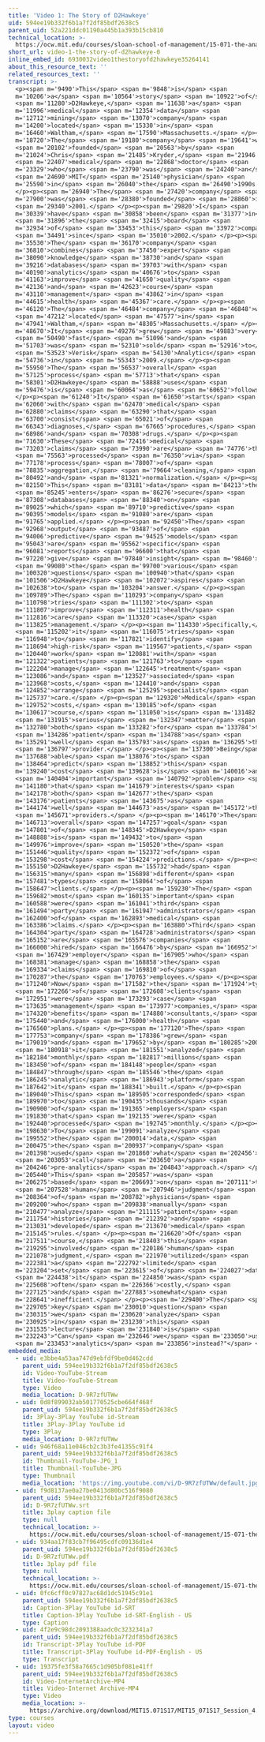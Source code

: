```yaml
---
title: 'Video 1: The Story of D2Hawkeye'
uid: 594ee19b332f6b1a7f2df85bdf2638c5
parent_uid: 52a221ddc01190a445b1a393b15cb810
technical_location: >-
  https://ocw.mit.edu/courses/sloan-school-of-management/15-071-the-analytics-edge-spring-2017/trees/keeping-an-eye-on-healthcare-costs-the-d2hawkeye-story/video-1-the-story-of-d2hawkeye-0
short_url: video-1-the-story-of-d2hawkeye-0
inline_embed_id: 6930032video1thestoryofd2hawkeye35264141
about_this_resource_text: ''
related_resources_text: ''
transcript: >-
  <p><span m='9490'>This</span> <span m='9848'>is</span> <span
  m='10206'>a</span> <span m='10564'>story</span> <span m='10922'>of</span>
  <span m='11280'>D2Hawkeye,</span> <span m='11638'>a</span> <span
  m='11996'>medical</span> <span m='12354'>data</span> <span
  m='12712'>mining</span> <span m='13070'>company</span> <span
  m='14200'>located</span> <span m='15330'>in</span> <span
  m='16460'>Waltham,</span> <span m='17590'>Massachusetts.</span> </p><p><span
  m='18720'>The</span> <span m='19180'>company</span> <span m='19641'>was</span>
  <span m='20102'>founded</span> <span m='20563'>by</span> <span
  m='21024'>Chris</span> <span m='21485'>Kryder,</span> <span m='21946'>a</span>
  <span m='22407'>medical</span> <span m='22868'>doctor</span> <span
  m='23329'>who</span> <span m='23790'>was</span> <span m='24240'>an</span>
  <span m='24690'>MIT</span> <span m='25140'>physician</span> <span
  m='25590'>in</span> <span m='26040'>the</span> <span m='26490'>1990s.</span>
  </p><p><span m='26940'>The</span> <span m='27420'>company</span> <span
  m='27900'>was</span> <span m='28380'>founded</span> <span m='28860'>in</span>
  <span m='29340'>2001.</span> </p><p><span m='29820'>I</span> <span
  m='30339'>have</span> <span m='30858'>been</span> <span m='31377'>in</span>
  <span m='31896'>the</span> <span m='32415'>board</span> <span
  m='32934'>of</span> <span m='33453'>this</span> <span m='33972'>company</span>
  <span m='34491'>since</span> <span m='35010'>2002.</span> </p><p><span
  m='35530'>The</span> <span m='36170'>company</span> <span
  m='36810'>combines</span> <span m='37450'>expert</span> <span
  m='38090'>knowledge</span> <span m='38730'>and</span> <span
  m='39216'>databases</span> <span m='39703'>with</span> <span
  m='40190'>analytics</span> <span m='40676'>to</span> <span
  m='41163'>improve</span> <span m='41650'>quality</span> <span
  m='42136'>and</span> <span m='42623'>course</span> <span
  m='43110'>management</span> <span m='43862'>in</span> <span
  m='44615'>health</span> <span m='45367'>care.</span> </p><p><span
  m='46120'>The</span> <span m='46484'>company</span> <span m='46848'>was</span>
  <span m='47212'>located</span> <span m='47577'>in</span> <span
  m='47941'>Waltham,</span> <span m='48305'>Massachusetts.</span> </p><p><span
  m='48670'>It</span> <span m='49276'>grew</span> <span m='49883'>very</span>
  <span m='50490'>fast</span> <span m='51096'>and</span> <span
  m='51703'>was</span> <span m='52310'>sold</span> <span m='52916'>to</span>
  <span m='53523'>Verisk</span> <span m='54130'>Analytics</span> <span
  m='54736'>in</span> <span m='55343'>2009.</span> </p><p><span
  m='55950'>The</span> <span m='56537'>overall</span> <span
  m='57125'>process</span> <span m='57713'>that</span> <span
  m='58301'>D2Hawkeye</span> <span m='58888'>uses</span> <span
  m='59476'>is</span> <span m='60064'>as</span> <span m='60652'>follows.</span>
  </p><p><span m='61240'>It</span> <span m='61650'>starts</span> <span
  m='62060'>with</span> <span m='62470'>medical</span> <span
  m='62880'>claims</span> <span m='63290'>that</span> <span
  m='63700'>consist</span> <span m='65021'>of</span> <span
  m='66343'>diagnoses,</span> <span m='67665'>procedures,</span> <span
  m='68986'>and</span> <span m='70308'>drugs.</span> </p><p><span
  m='71630'>These</span> <span m='72416'>medical</span> <span
  m='73203'>claims</span> <span m='73990'>are</span> <span m='74776'>then</span>
  <span m='75563'>processed</span> <span m='76350'>via</span> <span
  m='77178'>process</span> <span m='78007'>of</span> <span
  m='78835'>aggregation,</span> <span m='79664'>cleaning,</span> <span
  m='80492'>and</span> <span m='81321'>normalization.</span> </p><p><span
  m='82150'>This</span> <span m='83181'>data</span> <span m='84213'>then</span>
  <span m='85245'>enters</span> <span m='86276'>secure</span> <span
  m='87308'>databases</span> <span m='88340'>on</span> <span
  m='89025'>which</span> <span m='89710'>predictive</span> <span
  m='90395'>models</span> <span m='91080'>are</span> <span
  m='91765'>applied.</span> </p><p><span m='92450'>The</span> <span
  m='92968'>output</span> <span m='93487'>of</span> <span
  m='94006'>predictive</span> <span m='94525'>models</span> <span
  m='95043'>are</span> <span m='95562'>specific</span> <span
  m='96081'>reports</span> <span m='96600'>that</span> <span
  m='97220'>give</span> <span m='97840'>insight</span> <span m='98460'>to</span>
  <span m='99080'>the</span> <span m='99700'>various</span> <span
  m='100320'>questions</span> <span m='100940'>that</span> <span
  m='101506'>D2Hawkeye</span> <span m='102072'>aspires</span> <span
  m='102638'>to</span> <span m='103204'>answer.</span> </p><p><span
  m='109789'>The</span> <span m='110293'>company</span> <span
  m='110798'>tries</span> <span m='111302'>to</span> <span
  m='111807'>improve</span> <span m='112311'>health</span> <span
  m='112816'>care</span> <span m='113320'>case</span> <span
  m='113825'>management.</span> </p><p><span m='114330'>Specifically,</span>
  <span m='115202'>it</span> <span m='116075'>tries</span> <span
  m='116948'>to</span> <span m='117821'>identify</span> <span
  m='118694'>high-risk</span> <span m='119567'>patients,</span> <span
  m='120440'>work</span> <span m='120881'>with</span> <span
  m='121322'>patients</span> <span m='121763'>to</span> <span
  m='122204'>manage</span> <span m='122645'>treatment</span> <span
  m='123086'>and</span> <span m='123527'>associated</span> <span
  m='123968'>costs,</span> <span m='124410'>and</span> <span
  m='124852'>arrange</span> <span m='125295'>specialist</span> <span
  m='125737'>care.</span> </p><p><span m='129320'>Medical</span> <span
  m='129752'>costs,</span> <span m='130185'>of</span> <span
  m='130617'>course,</span> <span m='131050'>is</span> <span m='131482'>a</span>
  <span m='131915'>serious</span> <span m='132347'>matter</span> <span
  m='132780'>both</span> <span m='133282'>for</span> <span m='133784'>the</span>
  <span m='134286'>patient</span> <span m='134788'>as</span> <span
  m='135291'>well</span> <span m='135793'>as</span> <span m='136295'>the</span>
  <span m='136797'>provider.</span> </p><p><span m='137300'>Being</span> <span
  m='137688'>able</span> <span m='138076'>to</span> <span
  m='138464'>predict</span> <span m='138852'>this</span> <span
  m='139240'>cost</span> <span m='139628'>is</span> <span m='140016'>an</span>
  <span m='140404'>important</span> <span m='140792'>problem</span> <span
  m='141180'>that</span> <span m='141679'>interests</span> <span
  m='142178'>both</span> <span m='142677'>the</span> <span
  m='143176'>patients</span> <span m='143675'>as</span> <span
  m='144174'>well</span> <span m='144673'>as</span> <span m='145172'>the</span>
  <span m='145671'>providers.</span> </p><p><span m='146170'>The</span> <span
  m='146713'>overall</span> <span m='147257'>goal</span> <span
  m='147801'>of</span> <span m='148345'>D2Hawkeye</span> <span
  m='148888'>is</span> <span m='149432'>to</span> <span
  m='149976'>improve</span> <span m='150520'>the</span> <span
  m='151446'>quality</span> <span m='152372'>of</span> <span
  m='153298'>cost</span> <span m='154224'>predictions.</span> </p><p><span
  m='155150'>D2Hawkeye</span> <span m='155732'>had</span> <span
  m='156315'>many</span> <span m='156898'>different</span> <span
  m='157481'>types</span> <span m='158064'>of</span> <span
  m='158647'>clients.</span> </p><p><span m='159230'>The</span> <span
  m='159682'>most</span> <span m='160135'>important</span> <span
  m='160588'>were</span> <span m='161041'>third</span> <span
  m='161494'>party</span> <span m='161947'>administrators</span> <span
  m='162400'>of</span> <span m='162893'>medical</span> <span
  m='163386'>claims.</span> </p><p><span m='163880'>Third</span> <span
  m='164304'>party</span> <span m='164728'>administrators</span> <span
  m='165152'>are</span> <span m='165576'>companies</span> <span
  m='166000'>hired</span> <span m='166476'>by</span> <span m='166952'>the</span>
  <span m='167429'>employer</span> <span m='167905'>who</span> <span
  m='168381'>manage</span> <span m='168858'>the</span> <span
  m='169334'>claims</span> <span m='169810'>of</span> <span
  m='170287'>the</span> <span m='170763'>employees.</span> </p><p><span
  m='171240'>Now</span> <span m='171582'>the</span> <span m='171924'>type</span>
  <span m='172266'>of</span> <span m='172608'>clients</span> <span
  m='172951'>were</span> <span m='173293'>case</span> <span
  m='173635'>management</span> <span m='173977'>companies,</span> <span
  m='174320'>benefits</span> <span m='174880'>consultants,</span> <span
  m='175440'>and</span> <span m='176000'>health</span> <span
  m='176560'>plans.</span> </p><p><span m='177120'>The</span> <span
  m='177753'>company</span> <span m='178386'>grew</span> <span
  m='179019'>and</span> <span m='179652'>by</span> <span m='180285'>2009,</span>
  <span m='180918'>it</span> <span m='181551'>analyzed</span> <span
  m='182184'>monthly</span> <span m='182817'>millions</span> <span
  m='183450'>of</span> <span m='184148'>people</span> <span
  m='184847'>through</span> <span m='185546'>the</span> <span
  m='186245'>analytic</span> <span m='186943'>platform</span> <span
  m='187642'>it</span> <span m='188341'>built.</span> </p><p><span
  m='189040'>This</span> <span m='189505'>corresponded</span> <span
  m='189970'>to</span> <span m='190435'>thousands</span> <span
  m='190900'>of</span> <span m='191365'>employers</span> <span
  m='191830'>that</span> <span m='192135'>were</span> <span
  m='192440'>processed</span> <span m='192745'>monthly.</span> </p><p><span
  m='198630'>To</span> <span m='199091'>analyze</span> <span
  m='199552'>the</span> <span m='200014'>data,</span> <span
  m='200475'>the</span> <span m='200937'>company</span> <span
  m='201398'>used</span> <span m='201860'>what</span> <span m='202456'>we</span>
  <span m='203053'>call</span> <span m='203650'>a</span> <span
  m='204246'>pre-analytics</span> <span m='204843'>approach.</span> </p><p><span
  m='205440'>This</span> <span m='205857'>was</span> <span
  m='206275'>based</span> <span m='206693'>on</span> <span m='207111'>the</span>
  <span m='207528'>human</span> <span m='207946'>judgment</span> <span
  m='208364'>of</span> <span m='208782'>physicians</span> <span
  m='209200'>who</span> <span m='209838'>manually</span> <span
  m='210477'>analyze</span> <span m='211115'>patient</span> <span
  m='211754'>histories</span> <span m='212392'>and</span> <span
  m='213031'>developed</span> <span m='213670'>medical</span> <span
  m='215145'>rules.</span> </p><p><span m='216620'>Of</span> <span
  m='217511'>course,</span> <span m='218403'>this</span> <span
  m='219295'>involved</span> <span m='220186'>human</span> <span
  m='221078'>judgment,</span> <span m='221970'>utilized</span> <span
  m='222381'>a</span> <span m='222792'>limited</span> <span
  m='223204'>set</span> <span m='223615'>of</span> <span m='224027'>data,</span>
  <span m='224438'>it</span> <span m='224850'>was</span> <span
  m='225608'>often</span> <span m='226366'>costly,</span> <span
  m='227125'>and</span> <span m='227883'>somewhat</span> <span
  m='228641'>inefficient.</span> </p><p><span m='229400'>The</span> <span
  m='229705'>key</span> <span m='230010'>question</span> <span
  m='230315'>we</span> <span m='230620'>analyze</span> <span
  m='230925'>in</span> <span m='231230'>this</span> <span
  m='231535'>lecture</span> <span m='231840'>is</span> <span
  m='232243'>"Can</span> <span m='232646'>we</span> <span m='233050'>use</span>
  <span m='233453'>analytics</span> <span m='233856'>instead?"</span> </p>
embedded_media:
  - uid: e3bbe4a53aa747d9ebfdf9be0d462cdd
    parent_uid: 594ee19b332f6b1a7f2df85bdf2638c5
    id: Video-YouTube-Stream
    title: Video-YouTube-Stream
    type: Video
    media_location: D-9R7zfUTWw
  - uid: 0d8f899032ab501770525cbe664f468f
    parent_uid: 594ee19b332f6b1a7f2df85bdf2638c5
    id: 3Play-3Play YouTube id-Stream
    title: 3Play-3Play YouTube id
    type: 3Play
    media_location: D-9R7zfUTWw
  - uid: 946f68a11e046cb2c3b3fe41355c91f4
    parent_uid: 594ee19b332f6b1a7f2df85bdf2638c5
    id: Thumbnail-YouTube-JPG_1
    title: Thumbnail-YouTube-JPG
    type: Thumbnail
    media_location: 'https://img.youtube.com/vi/D-9R7zfUTWw/default.jpg'
  - uid: f9d8137ae0a27be0413d80bc516f9080
    parent_uid: 594ee19b332f6b1a7f2df85bdf2638c5
    id: D-9R7zfUTWw.srt
    title: 3play caption file
    type: null
    technical_location: >-
      https://ocw.mit.edu/courses/sloan-school-of-management/15-071-the-analytics-edge-spring-2017/trees/keeping-an-eye-on-healthcare-costs-the-d2hawkeye-story/video-1-the-story-of-d2hawkeye-0/D-9R7zfUTWw.srt
  - uid: 934aa17f83cb7f96495cdfc09136d1e4
    parent_uid: 594ee19b332f6b1a7f2df85bdf2638c5
    id: D-9R7zfUTWw.pdf
    title: 3play pdf file
    type: null
    technical_location: >-
      https://ocw.mit.edu/courses/sloan-school-of-management/15-071-the-analytics-edge-spring-2017/trees/keeping-an-eye-on-healthcare-costs-the-d2hawkeye-story/video-1-the-story-of-d2hawkeye-0/D-9R7zfUTWw.pdf
  - uid: 0fc6cff0c97827ac68d1dc51945c91e1
    parent_uid: 594ee19b332f6b1a7f2df85bdf2638c5
    id: Caption-3Play YouTube id-SRT
    title: Caption-3Play YouTube id-SRT-English - US
    type: Caption
  - uid: 4f2e9c98dc2093388aadc0c3232341a7
    parent_uid: 594ee19b332f6b1a7f2df85bdf2638c5
    id: Transcript-3Play YouTube id-PDF
    title: Transcript-3Play YouTube id-PDF-English - US
    type: Transcript
  - uid: 19375fe3f58a7665c1d905bf081e41ff
    parent_uid: 594ee19b332f6b1a7f2df85bdf2638c5
    id: Video-InternetArchive-MP4
    title: Video-Internet Archive-MP4
    type: Video
    media_location: >-
      https://archive.org/download/MIT15.071S17/MIT15_071S17_Session_4.3.01_300k.mp4
type: courses
layout: video
---
```

